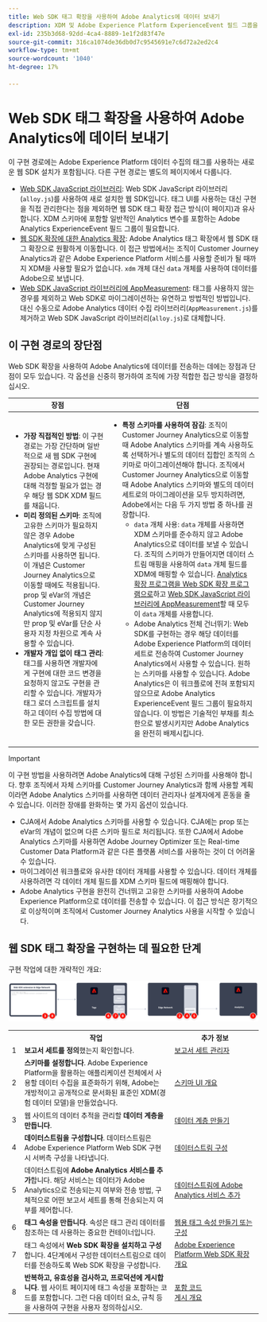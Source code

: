 ```yaml
---
title: Web SDK 태그 확장을 사용하여 Adobe Analytics에 데이터 보내기
description: XDM 및 Adobe Experience Platform ExperienceEvent 필드 그룹을 사용하여 Adobe Analytics에 데이터를 전송하기 위한 Adobe Analytics 데이터 수집의 깔끔한 구현으로 시작합니다.
exl-id: 235b3d68-92dd-4ca4-8889-1e1f2d83f47e
source-git-commit: 316ca1074de36db0d7c9545691e7c6d72a2ed2c4
workflow-type: tm+mt
source-wordcount: '1040'
ht-degree: 17%

---
```


# Web SDK 태그 확장을 사용하여 Adobe Analytics에 데이터 보내기

이 구현 경로에는 Adobe Experience Platform 데이터 수집의 태그를 사용하는 새로운 웹 SDK 설치가 포함됩니다. 다른 구현 경로는 별도의 페이지에서 다룹니다.

* [Web SDK JavaScript 라이브러리](web-sdk-javascript-library.md): Web SDK JavaScript 라이브러리(`alloy.js`)를 사용하여 새로 설치한 웹 SDK입니다. 태그 UI를 사용하는 대신 구현을 직접 관리한다는 점을 제외하면 웹 SDK 태그 확장 접근 방식(이 페이지)과 유사합니다. XDM 스키마에 포함할 일반적인 Analytics 변수를 포함하는 Adobe Analytics ExperienceEvent 필드 그룹이 필요합니다.
* [웹 SDK 확장에 대한 Analytics 확장](analytics-extension-to-web-sdk.md): Adobe Analytics 태그 확장에서 웹 SDK 태그 확장으로 원활하게 이동합니다. 이 접근 방법에서는 조직이 Customer Journey Analytics과 같은 Adobe Experience Platform 서비스를 사용할 준비가 될 때까지 XDM을 사용할 필요가 없습니다. `xdm` 개체 대신 `data` 개체를 사용하여 데이터를 Adobe으로 보냅니다.
* [Web SDK JavaScript 라이브러리에 AppMeasurement](appmeasurement-to-web-sdk.md): 태그를 사용하지 않는 경우를 제외하고 Web SDK로 마이그레이션하는 유연하고 방법적인 방법입니다. 대신 수동으로 Adobe Analytics 데이터 수집 라이브러리(`AppMeasurement.js`)를 제거하고 Web SDK JavaScript 라이브러리(`alloy.js`)로 대체합니다.

## 이 구현 경로의 장단점

Web SDK 확장을 사용하여 Adobe Analytics에 데이터를 전송하는 데에는 장점과 단점이 모두 있습니다. 각 옵션을 신중히 평가하여 조직에 가장 적합한 접근 방식을 결정하십시오.

| 장점 | 단점 |
| --- | --- |
| <ul><li>**가장 직접적인 방법**: 이 구현 경로는 가장 간단하며 일반적으로 새 웹 SDK 구현에 권장되는 경로입니다. 현재 Adobe Analytics 구현에 대해 걱정할 필요가 없는 경우 해당 웹 SDK XDM 필드를 채웁니다.</li><li>**미리 정의된 스키마**: 조직에 고유한 스키마가 필요하지 않은 경우 Adobe Analytics에 맞게 구성된 스키마를 사용하면 됩니다. 이 개념은 Customer Journey Analytics으로 이동할 때에도 적용됩니다. prop 및 eVar의 개념은 Customer Journey Analytics에 적용되지 않지만 prop 및 eVar를 단순 사용자 지정 차원으로 계속 사용할 수 있습니다.</li><li>**개발자 개입 없이 태그 관리**: 태그를 사용하면 개발자에게 구현에 대한 코드 변경을 요청하지 않고도 구현을 관리할 수 있습니다. 개발자가 태그 로더 스크립트를 설치하고 데이터 수집 방법에 대한 모든 권한을 갖습니다.</li></ul> | <ul><li>**특정 스키마를 사용하여 잠김**: 조직이 Customer Journey Analytics으로 이동할 때 Adobe Analytics 스키마를 계속 사용하도록 선택하거나 별도의 데이터 집합인 조직의 스키마로 마이그레이션해야 합니다. 조직에서 Customer Journey Analytics으로 이동할 때 Adobe Analytics 스키마와 별도의 데이터 세트로의 마이그레이션을 모두 방지하려면, Adobe에서는 다음 두 가지 방법 중 하나를 권장합니다.<ul><li>`data` 개체 사용: `data` 개체를 사용하면 XDM 스키마를 준수하지 않고 Adobe Analytics으로 데이터를 보낼 수 있습니다. 조직의 스키마가 만들어지면 데이터 스트림 매핑을 사용하여 `data` 개체 필드를 XDM에 매핑할 수 있습니다. [Analytics 확장 프로그램을 Web SDK 확장 프로그램으로](analytics-extension-to-web-sdk.md)하고 [Web SDK JavaScript 라이브러리에 AppMeasurement](appmeasurement-to-web-sdk.md)할 때 모두 이 `data` 개체를 사용합니다.</li><li>Adobe Analytics 전체 건너뛰기: Web SDK를 구현하는 경우 해당 데이터를 Adobe Experience Platform의 데이터 세트로 전송하여 Customer Journey Analytics에서 사용할 수 있습니다. 원하는 스키마를 사용할 수 있습니다. Adobe Analytics은 이 워크플로에 전혀 포함되지 않으므로 Adobe Analytics ExperienceEvent 필드 그룹이 필요하지 않습니다. 이 방법은 기술적인 부채를 최소한으로 발생시키지만 Adobe Analytics을 완전히 배제시킵니다.</li></ul></ul> |

>[!IMPORTANT]
>
>이 구현 방법을 사용하려면 Adobe Analytics에 대해 구성된 스키마를 사용해야 합니다. 향후 조직에서 자체 스키마를 Customer Journey Analytics과 함께 사용할 계획이라면 Adobe Analytics 스키마를 사용하면 데이터 관리자나 설계자에게 혼동을 줄 수 있습니다. 이러한 장애를 완화하는 몇 가지 옵션이 있습니다.
>
>* CJA에서 Adobe Analytics 스키마를 사용할 수 있습니다. CJA에는 prop 또는 eVar의 개념이 없으며 다른 스키마 필드로 처리됩니다. 또한 CJA에서 Adobe Analytics 스키마를 사용하면 Adobe Journey Optimizer 또는 Real-time Customer Data Platform과 같은 다른 플랫폼 서비스를 사용하는 것이 더 어려울 수 있습니다.
>* 마이그레이션 워크플로와 유사한 데이터 개체를 사용할 수 있습니다. 데이터 개체를 사용하려면 각 데이터 개체 필드를 XDM 스키마 필드에 매핑해야 합니다.
>* Adobe Analytics 구현을 완전히 건너뛰고 고유한 스키마를 사용하여 Adobe Experience Platform으로 데이터를 전송할 수 있습니다. 이 접근 방식은 장기적으로 이상적이며 조직에서 Customer Journey Analytics 사용을 시작할 수 있습니다.

## 웹 SDK 태그 확장을 구현하는 데 필요한 단계

구현 작업에 대한 개략적인 개요:

![이 섹션에 설명된 대로 Web SDK 확장 워크플로를 사용하여 Adobe Analytics을 구현하는 방법입니다.](../../assets/websdk-extension-annotated.png)

<table style="width:100%">

<tr>
<th style="width:5%"></th><th style="width:60%"><b>작업</b></th><th style="width:35%"><b>추가 정보</b></th>
</tr>

<tr>
<td>1</td>
<td><b>보고서 세트를 정의</b>했는지 확인합니다.</td>
<td><a href="/help/admin/admin/c-manage-report-suites/report-suites-admin.md">보고서 세트 관리자</a></td>
</tr>

<tr>
<td>2</td>
<td><b>스키마를 설정합니다</b>. Adobe Experience Platform을 활용하는 애플리케이션 전체에서 사용할 데이터 수집을 표준화하기 위해, Adobe는 개방적이고 공개적으로 문서화된 표준인 XDM(경험 데이터 모델)을 만들었습니다.</td>
<td><a href="https://experienceleague.adobe.com/docs/experience-platform/xdm/ui/overview.html?lang=ko">스키마 UI 개요</a></td>
</tr>

<tr>
<td>3</td>
<td>웹 사이트의 데이터 추적을 관리할 <b>데이터 계층을 만듭니다</b>.</td>
<td><a href="../../prepare/data-layer.md">데이터 계층 만들기</a></td>
</tr>

<tr>
<td>4</td>
<td><b>데이터스트림을 구성합니다</b>. 데이터스트림은 Adobe Experience Platform Web SDK 구현 시 서버측 구성을 나타냅니다.</td>
<td><a href="https://experienceleague.adobe.com/docs/experience-platform/edge/datastreams/configure.html?lang=ko-KR">데이터스트림 구성<a></td> 
</tr>

<tr>
<td>5</td> 
<td>데이터스트림에 <b>Adobe Analytics 서비스를 추가</b>합니다. 해당 서비스는 데이터가 Adobe Analytics으로 전송되는지 여부와 전송 방법, 구체적으로 어떤 보고서 세트를 통해 전송되는지 여부를 제어합니다.</td>
<td><a href="https://experienceleague.adobe.com/docs/experience-platform/edge/datastreams/configure.html?lang=ko#analytics">데이터스트림에 Adobe Analytics 서비스 추가</a></td>
</tr>

<tr>
<td>6</td>
<td><b>태그 속성을 만듭니다</b>. 속성은 태그 관리 데이터를 참조하는 데 사용하는 중요한 컨테이너입니다.</td>
<td><a href="https://experienceleague.adobe.com/docs/experience-platform/tags/admin/companies-and-properties.html?lang=ko#for-web">웹용 태그 속성 만들기 또는 구성</a></td>
</tr>

<tr>
<td>7</td> 
<td>태그 속성에서 <b>Web SDK 확장을 설치하고 구성</b>합니다. 4단계에서 구성한 데이터스트림으로 데이터를 전송하도록 Web SDK 확장을 구성합니다.</td>
<td><a href="https://experienceleague.adobe.com/docs/experience-platform/tags/extensions/client/sdk/overview.html?lang=ko-KR">Adobe Experience Platform Web SDK 확장 개요</a></td>
</tr>

<tr>
<td>8</td>
<td><b>반복하고, 유효성을 검사하고, 프로덕션에 게시합니다</b>. 웹 사이트 페이지에 태그 속성을 포함하는 코드를 포함합니다. 그런 다음 데이터 요소, 규칙 등을 사용하여 구현을 사용자 정의하십시오.</td>
<td><a href="https://experienceleague.adobe.com/docs/experience-platform/tags/publish/environments/environments.html?lang=ko#embed-code">포함 코드</a><br/><a href="https://experienceleague.adobe.com/docs/experience-platform/tags/publish/overview.html?lang=ko">게시 개요</a></td>
</tr>

</table>
